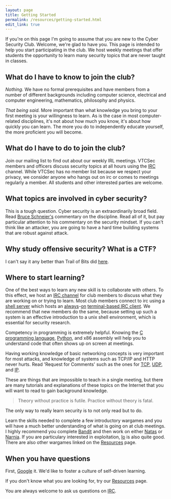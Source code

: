 ```yaml
---
layout: page
title: Getting Started
permalink: /resources/getting-started.html
edit_link: true
---
```


If you're on this page I'm going to assume that you are new to the Cyber Security Club.
Welcome, we're glad to have you.
This page is intended to help you start participating in the club.
We host weekly meetings that offer students the opportunity to learn many security topics that are never taught in classes.

## What do I have to know to join the club?
*Nothing.*
We have no formal prerequisites and have members from a number of different backgrounds including computer science, electrical and computer engineering, mathematics, philosophy and physics.

*That being said.*
More important than what knowledge you bring to your first meeting is your willingness to learn.
As is the case in most computer-related disciplines, it's not about how much you know, it's about how quickly you can learn.
The more you do to independently educate yourself, the more proficient you will become. 

## What do I have to do to join the club?
Join our mailing list to find out about our weekly IRL meetings. VTCSec members and officers discuss security topics at all hours using the [IRC][irc] channel. While VTCSec has no member list because we respect your privacy, we consider anyone who hangs out on irc or comes to meetings regularly a member. All students and other interested parties are welcome. 

## What topics are involved in cyber security?
This is a tough question.
Cyber security is an extraordinarily broad field.
Read [Bruce Schneier's][schneier] commentary on the discipline. Read all of it, but pay particular attention to his commentary on the security mindset. If you can't think like an attacker, you are going to have a hard time building systems that are robust against attack.

## Why study offensive security? What is a CTF?
I can't say it any better than Trail of Bits did [here][ctffg].

## Where to start learning?
One of the best ways to learn any new skill is to collaborate with others. 
To this effect, we host an [IRC channel][irc] for club members to discuss what they are working on or trying to learn. Most club members connect to irc using a [shell server][shells] which hosts an [always][screen]-[on][tmux] [terminal-based IRC client][weechat]. We recommend that new members do the same, because setting up such a system is an effective introduction to a unix shell environment, which is essential for security research.

Competency in programming is extremely helpful.
Knowing the [C programming language][C], [Python][Py], and x86 assembly will help you to understand code that often shows up on screen at meetings.

Having working knowledge of basic networking concepts is very important for most attacks, and knowledge of systems such as TCP/IP and HTTP never hurts. Read 'Request for Comments' such as the ones for [TCP][rfc793], [UDP][rfc768], and [IP][rfc791].

These are things that are impossible to teach in a single meeting, but there are many tutorials and explanations of these topics on the Internet that you will want to read to gain background knowledge.

> Theory without practice is futile. Practice without theory is fatal.

The only way to really learn security is to not only read but to do.

Learn the skills needed to complete a few introductory wargames and you will have a much better understanding of what is going on at club meetings.
I highly recommend you complete [Bandit][bandit] and then work on either [Natas][natas] or [Narnia][narnia].
If you are particulary interested in exploitation, [Io][smash] is also quite good.
There are also other wargames linked on the [Resources][rec] page.

## When you have questions
First, [Google][goog] it.
We'd like to foster a culture of self-driven learning.

If you don't know what you are looking for, try our [Resources][rec] page.

You are always welcome to ask us questions on [IRC][irc].

[ctffg]: https://trailofbits.github.io/ctf/
[bandit]: http://overthewire.org/wargames/bandit/
[natas]: http://overthewire.org/wargames/natas/
[narnia]: http://overthewire.org/wargames/narnia/
[smash]: http://io.smashthestack.org/
[rec]: http://vtcsec.org/resources/
[rfc793]: https://tools.ietf.org/html/rfc793
[rfc768]: https://www.ietf.org/rfc/rfc768.txt
[rfc791]: https://tools.ietf.org/html/rfc791
[schneier]: https://www.schneier.com/blog/archives/2012/07/how_to_become_a_1.html
[C]: http://c.learncodethehardway.org/book/
[Py]: http://learnpythonthehardway.org/book/
[irc]: https://webchat.oftc.net/?channels=vtcsec
[goog]: https://www.google.com
[shells]: https://vtluug.org/wiki/Shell_account_tutorial
[weechat]: https://weechat.org/
[screen]: https://www.gnu.org/software/screen/
[tmux]: https://tmux.github.io/
